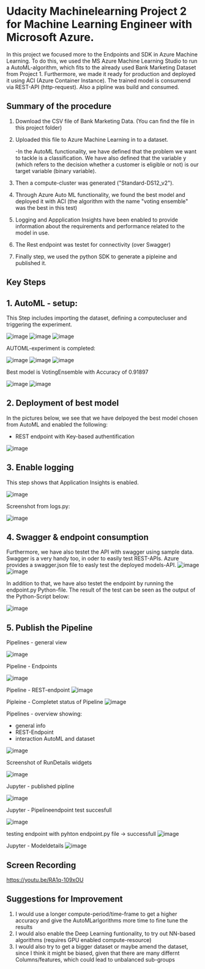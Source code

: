 
# Udacity Machinelearning Project 2 for Machine Learning Engineer with Microsoft Azure.

In this project we focused more to the Endpoints and SDK in Azure Machine Learning. To do this, we used the MS Azure Machine Learning Studio to run a AutoML-algorithm, which fits to the already used Bank Marketing Dataset from Project 1. Furthermore, we made it ready for production and deployed it using ACI (Azure Container Instance). The trained model is consumend via REST-API (http-request). Also a pipline was build and consumed.


## Summary of the procedure

1.  Download the CSV file of Bank Marketing Data. (You can find the file in this project folder)

2.  Uploaded this file to Azure Machine Learning in to a dataset. 

    -In the AutoML functionality, we have defined that the problem we want to tackle is a classification. We have also defined that the variable y (which refers to the decision      whether a customer is eligible or not) is our target variable (binary variable).

3.  Then a compute-cluster was generated ("Standard-DS12_v2").

4.  Through Azure Auto ML functionality, we found the best model and deployed it with ACI (the algorithm with the name "voting ensemble" was the best in this test)

5.  Logging and Appplication Insights have been enabled to provide information about the requirements and performance related to the model in use.

6.  The Rest endpoint was testet for connectivity (over Swagger)

7.  Finally step, we used the python SDK to generate a pipleine and published it.



## Key Steps

## 1. AutoML - setup: 
This Step includes importing the dataset, defining a computecluser and triggering the experiment.

![image](https://user-images.githubusercontent.com/81966908/116792794-3afdfa80-aac3-11eb-92d0-a85103e13ef7.png)
![image](https://user-images.githubusercontent.com/81966908/116792811-51a45180-aac3-11eb-8ed2-caea1e8a214a.png)
![image](https://user-images.githubusercontent.com/81966908/116792821-5963f600-aac3-11eb-93d0-3485a9b7568a.png)

AUTOML-experiment is completed:

![image](https://user-images.githubusercontent.com/81966908/116792824-5e28aa00-aac3-11eb-944f-ffcf94654270.png)
![image](https://user-images.githubusercontent.com/81966908/116793430-0429e380-aac7-11eb-830b-4794370e8a7a.png)
![image](https://user-images.githubusercontent.com/81966908/116792886-c11a4100-aac3-11eb-8903-4bb46d6e7e34.png)


Best model is VotingEnsemble with Accuracy of 0.91897

![image](https://user-images.githubusercontent.com/81966908/116792917-e4dd8700-aac3-11eb-8be0-3b87ce0a5813.png)
![image](https://user-images.githubusercontent.com/81966908/116792930-fc1c7480-aac3-11eb-8664-a98d32554f43.png)


## 2. Deployment of best model

In the pictures below, we see that we have delpoyed the best model chosen from AutoML and enabled the following:
- REST endpoint with Key-based authentification

![image](https://user-images.githubusercontent.com/81966908/116793007-764cf900-aac4-11eb-8cbe-49c0dcc153ba.png)


## 3. Enable logging

This step shows that Application Insights is enabled.

![image](https://user-images.githubusercontent.com/81966908/116793007-764cf900-aac4-11eb-8cbe-49c0dcc153ba.png)


Screenshot from logs.py:

![image](https://user-images.githubusercontent.com/81966908/116885704-78c86380-ac28-11eb-8e6e-253337a499bc.png)

## 4. Swagger & endpoint consumption 

Furthermore, we have also testet the API with swagger using sample data. Swagger is a very handy too, in oder to easily test REST-APIs. Azure provides a swagger.json file to easly test the deployed models-API.
![image](https://user-images.githubusercontent.com/81966908/116793118-07bc6b00-aac5-11eb-9ec3-5e303e7c443d.png)
![image](https://user-images.githubusercontent.com/81966908/116793152-39cdcd00-aac5-11eb-9eca-8c160ac69979.png)

In addition to that, we have also testet the endpoint by running the endpoint.py Python-file. The result of the test can be seen as the output of the Python-Script below:

![image](https://user-images.githubusercontent.com/81966908/116793248-f2940c00-aac5-11eb-9e97-ba0d611813f4.png)

## 5. Publish the Pipeline

Pipelines - general view

![image](https://user-images.githubusercontent.com/81966908/116793319-6cc49080-aac6-11eb-98dc-4f21cea7c583.png)


Pipeline - Endpoints 

![image](https://user-images.githubusercontent.com/81966908/116793390-d2b11800-aac6-11eb-8e85-f34aca41da39.png)

Pipeline - REST-endpoint
![image](https://user-images.githubusercontent.com/81966908/117018550-e215a880-acf4-11eb-85b4-0c75c23f985d.png)

Pipleine - Completet status of Pipeline
![image](https://user-images.githubusercontent.com/81966908/117018656-ffe30d80-acf4-11eb-959a-66b70b1d1758.png)


Pipelines - overview showing:
  - general info
  - REST-Endpoint
  - interaction AutoML and dataset

![image](https://user-images.githubusercontent.com/81966908/116793490-523ee700-aac7-11eb-87f4-addd81fdf7f5.png)

Screenshot of RunDetails widgets

![image](https://user-images.githubusercontent.com/81966908/116887413-926aaa80-ac2a-11eb-9646-41b43f6b3838.png)

Jupyter - published pipline

![image](https://user-images.githubusercontent.com/81966908/116887637-cfcf3800-ac2a-11eb-8863-35311a096bb3.png)

Jupyter - Pipelineendpoint test succesfull

![image](https://user-images.githubusercontent.com/81966908/117019360-9fa09b80-acf5-11eb-9ef5-1f08ccb15f2d.png)

testing endpoint with pyhton endpoint.py file -> successfull
![image](https://user-images.githubusercontent.com/81966908/117020109-6b79aa80-acf6-11eb-851b-de4a2f62360b.png)



Jupyter - Modeldetails
![image](https://user-images.githubusercontent.com/81966908/116888138-656ac780-ac2b-11eb-9023-58b0d7b582a8.png)



## Screen Recording

https://youtu.be/RA1q-109xOU

## Suggestions for Improvement

1. I would use a longer compute-period/time-frame to get a higher accuracy and give the AutoMLarlgorithms more time to fine tune the results
2. I would also enable the Deep Learning funtionality, to try out NN-based algorithms (requires GPU enabled compute-resource)
3. I would also try to get a bigger dataset or maybe amend the dataset, since I think it might be biased, given that there are many differnt Columns/features, which could lead to unbalanced sub-groups
